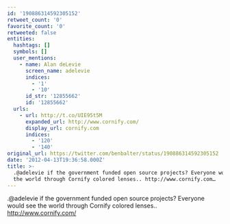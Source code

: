 ```yaml
---
id: '190886314592305152'
retweet_count: '0'
favorite_count: '0'
retweeted: false
entities:
  hashtags: []
  symbols: []
  user_mentions:
    - name: Alan deLevie
      screen_name: adelevie
      indices:
        - '1'
        - '10'
      id_str: '12855662'
      id: '12855662'
  urls:
    - url: http://t.co/UIE95t5M
      expanded_url: http://www.cornify.com/
      display_url: cornify.com
      indices:
        - '120'
        - '140'
original_url: https://twitter.com/benbalter/status/190886314592305152
date: '2012-04-13T19:36:58.000Z'
title: >-
  .@adelevie if the government funded open source projects? Everyone would see
  the world through Cornify colored lenses.. http://www.cornify.com…
---
```


.@adelevie if the government funded open source projects? Everyone would see the world through Cornify colored lenses.. http://www.cornify.com/